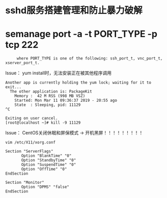 # sshd服务搭建管理和防止暴力破解

 # semanage port -a -t PORT_TYPE -p tcp 222
         where PORT_TYPE is one of the following: ssh_port_t, vnc_port_t, xserver_port_t.



Issue： yum install时，无法安装正在被其他程序调用
```
Another app is currently holding the yum lock; waiting for it to exit...
  The other application is: PackageKit
    Memory :  42 M RSS (998 MB VSZ)
    Started: Mon Mar 11 09:36:37 2019 - 20:55 ago
    State  : Sleeping, pid: 11129
^C

Exiting on user cancel.
[root@localhost ~]# kill -9 11129
```

Issue： CentOS关闭休眠和屏保模式 -> 开机黑屏！！！！！！！！！
```shell
vim /etc/X11/xorg.conf

Section "ServerFlags"
       Option "BlankTime" "0"
       Option "StandbyTime" "0"
       Option "SuspendTime" "0"
       Option "OffTime" "0"
EndSection

Section "Monitor"
       Option "DPMS" "false"
EndSection
```
